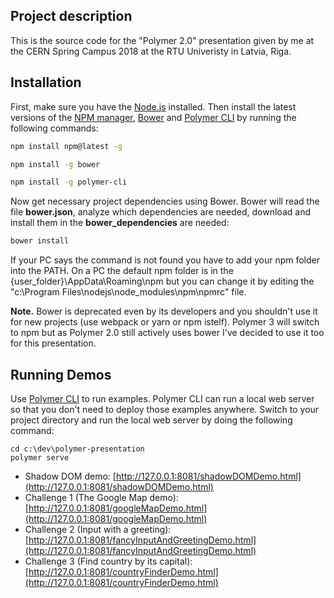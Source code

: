 ## Project description

This is the source code for the "Polymer 2.0" presentation given by me at the CERN Spring Campus 2018 
at the RTU Univeristy in Latvia, Riga.

## Installation

First, make sure you have the [Node.js](https://nodejs.org/en/) installed. Then 
install the latest versions of the [NPM manager](https://www.npmjs.com/), [Bower](https://bower.io/)
and [Polymer CLI](https://www.npmjs.com/package/polymer-cli) by running the following commands:


```bash
npm install npm@latest -g

npm install -g bower

npm install -g polymer-cli
```

Now get necessary project dependencies using Bower. Bower will read the file 
**bower.json**, analyze which dependencies are needed, download and install them in the
**bower_dependencies** are needed:

```bash
bower install
``` 

If your PC says the command is not found you have to add your npm folder into the PATH. 
On a PC the default npm folder is in the {user_folder}\AppData\Roaming\npm but you can 
change it by editing the "c:\Program Files\nodejs\node_modules\npm\npmrc" file.

**Note.** Bower is deprecated even by its developers and you shouldn't use it for new projects
(use webpack or yarn or npm istelf). Polymer 3 will switch to npm but as Polymer 2.0 still actively
uses bower I've decided to use it too for this presentation.

## Running Demos

Use [Polymer CLI](https://www.npmjs.com/package/polymer-cli) to run examples. Polymer CLI can run a local 
web server so that you don't need to deploy those examples anywhere. Switch to your project directory and run
the local web server by doing the following command:

```
cd c:\dev\polymer-presentation
polymer serve
```

* Shadow DOM demo: [http://127.0.0.1:8081/shadowDOMDemo.html](http://127.0.0.1:8081/shadowDOMDemo.html) 
* Challenge 1 (The Google Map demo): [http://127.0.0.1:8081/googleMapDemo.html](http://127.0.0.1:8081/googleMapDemo.html)
* Challenge 2 (Input with a greeting): [http://127.0.0.1:8081/fancyInputAndGreetingDemo.html](http://127.0.0.1:8081/fancyInputAndGreetingDemo.html)
* Challenge 3 (Find country by its capital): [http://127.0.0.1:8081/countryFinderDemo.html](http://127.0.0.1:8081/countryFinderDemo.html)




